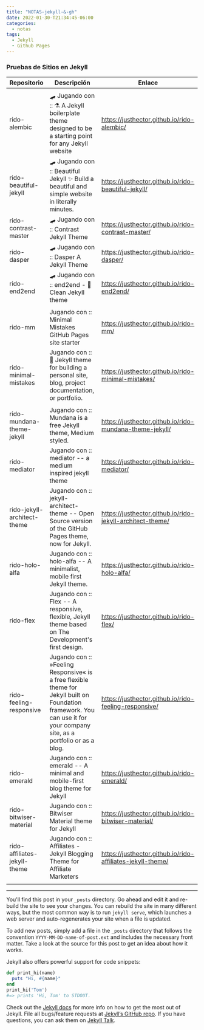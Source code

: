 ```yaml
---
title: "NOTAS-jekyll-&-gh"
date: 2022-01-30-T21:34:45-06:00
categories:
  - notas
tags:
  - Jekyll
  - Github Pages
---
```



### Pruebas de Sitios en Jekyll

| Repositorio 				| Descripción      	| Enlace        	|
|---------------------------|-------------------|-------------------|
|  |  |  |
| rido-alembic | 🛹 Jugando con :: ⚗️ A Jekyll boilerplate theme designed to be a starting point for any Jekyll website | https://justhector.github.io/rido-alembic/ |
| rido-beautiful-jekyll | 🛹 Jugando con :: Beautiful Jekyll ✨ Build a beautiful and simple website in literally minutes. | https://justhector.github.io/rido-beautiful-jekyll/ |
| rido-contrast-master | 🛹 Jugando con :: Contrast Jekyll Theme | https://justhector.github.io/rido-contrast-master/ |
| rido-dasper | 🛹 Jugando con :: Dasper A Jekyll Theme | https://justhector.github.io/rido-dasper/ |
| rido-end2end | 🛹 Jugando con :: end2end - 💎 Clean Jekyll theme | https://justhector.github.io/rido-end2end/ |
|  |  |  |
| rido-mm | Jugando con :: Minimal Mistakes GitHub Pages site starter | https://justhector.github.io/rido-mm/ |
| rido-minimal-mistakes | Jugando con :: 📐 Jekyll theme for building a personal site, blog, project documentation, or portfolio. | https://justhector.github.io/rido-minimal-mistakes/ |
|  |  |  |
| rido-mundana-theme-jekyll | Jugando con :: Mundana is a free Jekyll theme, Medium styled. | https://justhector.github.io/rido-mundana-theme-jekyll/ |
| rido-mediator | Jugando con :: mediator -- a medium inspired jekyll theme | https://justhector.github.io/rido-mediator/ |
| rido-jekyll-architect-theme | Jugando con :: jekyll-architect-theme -- Open Source version of the GitHub Pages theme, now for Jekyll. | https://justhector.github.io/rido-jekyll-architect-theme/ |
| rido-holo-alfa | Jugando con :: holo-alfa -- A minimalist, mobile first Jekyll theme. | https://justhector.github.io/rido-holo-alfa/ |
| rido-flex | Jugando con :: Flex -- A responsive, flexible, Jekyll theme based on The Development's first design. | https://justhector.github.io/rido-flex/ |
| rido-feeling-responsive | Jugando con :: »Feeling Responsive« is a free flexible theme for Jekyll built on Foundation framework. You can use it for your company site, as a portfolio or as a blog. | https://justhector.github.io/rido-feeling-responsive/ |
| rido-emerald | Jugando con :: emerald -- A minimal and mobile-first blog theme for Jekyll | https://justhector.github.io/rido-emerald/ |
| rido-bitwiser-material | Jugando con :: Bitwiser Material theme for Jekyll | https://justhector.github.io/rido-bitwiser-material/ |
| rido-affiliates-jekyll-theme | Jugando con :: Affiliates - Jekyll Blogging Theme for Affiliate Marketers | https://justhector.github.io/rido-affiliates-jekyll-theme/ |
|  |  |  |





-----
You'll find this post in your `_posts` directory. Go ahead and edit it and re-build the site to see your changes. You can rebuild the site in many different ways, but the most common way is to run `jekyll serve`, which launches a web server and auto-regenerates your site when a file is updated.

To add new posts, simply add a file in the `_posts` directory that follows the convention `YYYY-MM-DD-name-of-post.ext` and includes the necessary front matter. Take a look at the source for this post to get an idea about how it works.

Jekyll also offers powerful support for code snippets:

```ruby
def print_hi(name)
  puts "Hi, #{name}"
end
print_hi('Tom')
#=> prints 'Hi, Tom' to STDOUT.
```

Check out the [Jekyll docs][jekyll-docs] for more info on how to get the most out of Jekyll. File all bugs/feature requests at [Jekyll’s GitHub repo][jekyll-gh]. If you have questions, you can ask them on [Jekyll Talk][jekyll-talk].

[jekyll-docs]: https://jekyllrb.com/docs/home
[jekyll-gh]:   https://github.com/jekyll/jekyll
[jekyll-talk]: https://talk.jekyllrb.com/
